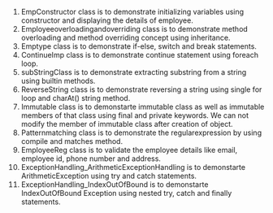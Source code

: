 1) EmpConstructor class is to demonstrate initializing variables using constructor and displaying the details of employee.
2) Employeeoverloadingandoverriding class is to demonstrate method overloading and method overriding concept using inheritance.
3) Emptype class is to demonstrate if-else, switch and break statements.
4) ContinueImp class is to demonstrate continue statement using foreach loop.
5) subStringClass is to demonstrate extracting substring from a string using builtin methods.
6) ReverseString class is to demonstrate reversing a string using single for loop and charAt() string method.
7) Immutable class is to demonstarte immutable class as well as immutable members of that class using final and private keywords.
     We can not modify the member of immutable class after creation of object.
8) Patternmatching class is to demonstrate the regularexpression by using compile and matches method.
9) EmployeeReg class is to validate the employee details like email, employee id, phone number and address.
10) ExceptionHandling_ArithmeticExceptionHandling is to demonstarte ArithmeticException using try and catch statements.
11) ExceptionHandling_IndexOutOfBound is to demonstarte IndexOutOfBound Exception using nested try, catch and finally statements.


     
